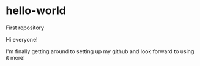 # hello-world
First repository

Hi everyone!

I'm finally getting around to setting up my github and look forward to using it more!
